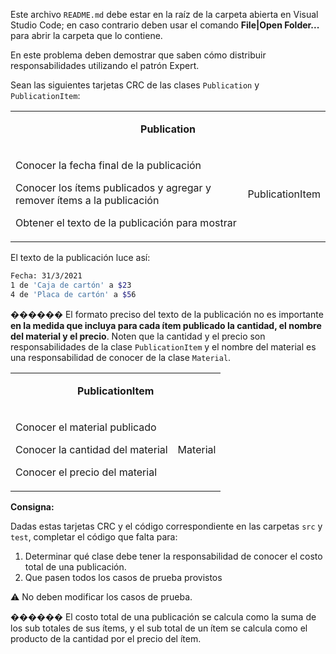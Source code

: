 Este archivo `README.md` debe estar en la raíz de la carpeta abierta en Visual Studio Code; en caso contrario deben usar el comando **File|Open Folder...** para abrir la carpeta que lo contiene.

En este problema deben demostrar que saben cómo distribuir responsabilidades utilizando el patrón Expert.

Sean las siguientes tarjetas CRC de las clases `Publication` y `PublicationItem`:

<table id="card">
    <tr>
        <td align="center" colspan="2">
            <p><b>Publication</b></p>
        </td>
    </tr>
    <tr>
        <td>
            <p>Conocer la fecha final de la publicación</p>
            <p>Conocer los ítems publicados y agregar y remover ítems a la publicación</p>
            <p>Obtener el texto de la publicación para mostrar</p>
        </td>
        <td>
            <p>PublicationItem</p>
        </td>
    </tr>
</table>

El texto de la publicación luce así:
```bash
Fecha: 31/3/2021
1 de 'Caja de cartón' a $23
4 de 'Placa de cartón' a $56
```

������ El formato preciso del texto de la publicación no es importante **en la medida que incluya para cada ítem publicado la cantidad, el nombre del material y el precio**. Noten que la cantidad y el precio son responsabilidades de la clase `PublicationItem` y el nombre del material es una responsabilidad de conocer de la clase `Material`.

<table id="card">
    <tr>
        <td align="center" colspan="2">
            <p><b>PublicationItem</b></p>
        </td>
    </tr>
    <tr>
        <td>
            <p>Conocer el material publicado</p>
            <p>Conocer la cantidad del material</p>
            <p>Conocer el precio del material</p>
        </td>
        <td>
            <p>Material</p>
        </td>
    </tr>
</table>

**Consigna:**

Dadas estas tarjetas CRC y el código correspondiente en las carpetas `src` y `test`, completar el código que falta para:

1. Determinar qué clase debe tener la responsabilidad de conocer el costo total de una publicación.
2. Que pasen todos los casos de prueba provistos

⚠️ No deben modificar los casos de prueba.

������ El costo total de una publicación se calcula como la suma de los sub totales de sus ítems, y el sub total de un ítem se calcula como el producto de la cantidad por el precio del ítem.